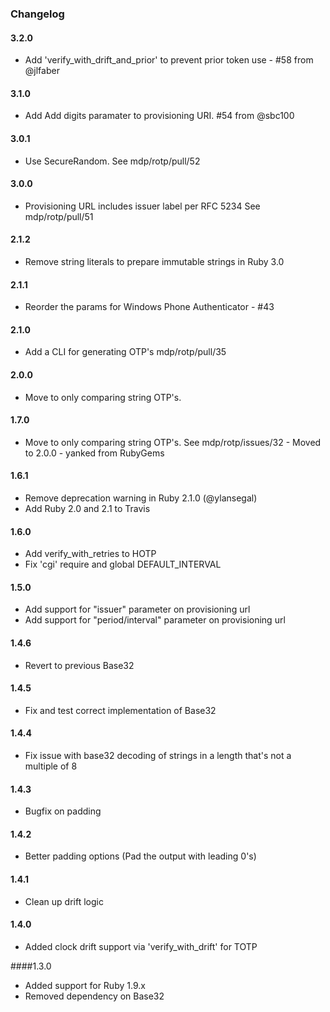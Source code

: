### Changelog

#### 3.2.0

- Add 'verify_with_drift_and_prior' to prevent prior token use - #58 from @jlfaber

#### 3.1.0

- Add Add digits paramater to provisioning URI. #54 from @sbc100

#### 3.0.1

- Use SecureRandom. See mdp/rotp/pull/52

#### 3.0.0

- Provisioning URL includes issuer label per RFC 5234 See mdp/rotp/pull/51

#### 2.1.2

- Remove string literals to prepare immutable strings in Ruby 3.0

#### 2.1.1

- Reorder the params for Windows Phone Authenticator - #43

#### 2.1.0

- Add a CLI for generating OTP's mdp/rotp/pull/35

#### 2.0.0

- Move to only comparing string OTP's.

#### 1.7.0

- Move to only comparing string OTP's. See mdp/rotp/issues/32 - Moved to 2.0.0 - yanked from RubyGems

#### 1.6.1

- Remove deprecation warning in Ruby 2.1.0 (@ylansegal)
- Add Ruby 2.0 and 2.1 to Travis

#### 1.6.0

- Add verify_with_retries to HOTP
- Fix 'cgi' require and global DEFAULT_INTERVAL

#### 1.5.0

- Add support for "issuer" parameter on provisioning url
- Add support for "period/interval" parameter on provisioning url

#### 1.4.6

- Revert to previous Base32

#### 1.4.5

- Fix and test correct implementation of Base32

#### 1.4.4

- Fix issue with base32 decoding of strings in a length that's not a multiple of 8

#### 1.4.3

- Bugfix on padding

#### 1.4.2

- Better padding options (Pad the output with leading 0's)

#### 1.4.1

- Clean up drift logic

#### 1.4.0

- Added clock drift support via 'verify_with_drift' for TOTP

####1.3.0

- Added support for Ruby 1.9.x
- Removed dependency on Base32
